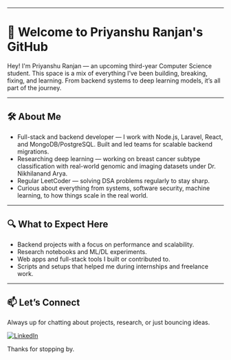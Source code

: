 

---

# 👋 Welcome to Priyanshu Ranjan's GitHub

Hey! I'm Priyanshu Ranjan — an upcoming third-year Computer Science student. This space is a mix of everything I’ve been building, breaking, fixing, and learning. From backend systems to deep learning models, it’s all part of the journey.

---

## 🛠️ About Me

- Full-stack and backend developer — I work with Node.js, Laravel, React, and MongoDB/PostgreSQL. Built and led teams for scalable backend migrations.
- Researching deep learning — working on breast cancer subtype classification with real-world genomic and imaging datasets under Dr. Nikhilanand Arya.
- Regular LeetCoder — solving DSA problems regularly to stay sharp.
- Curious about everything from systems, software security, machine learning, to how things scale in the real world.

---

## 🔍 What to Expect Here

- Backend projects with a focus on performance and scalability.
- Research notebooks and ML/DL experiments.
- Web apps and full-stack tools I built or contributed to.
- Scripts and setups that helped me during internships and freelance work.

---

## 📫 Let’s Connect

Always up for chatting about projects, research, or just bouncing ideas.

[![LinkedIn](https://img.shields.io/badge/LinkedIn-Connect-blue)](https://www.linkedin.com/in/priyanshu-ranjan-2261b6257/)

Thanks for stopping by.




<!---
priyanshuranjan2024/priyanshuranjan2024 is a ✨ special ✨ repository because its `README.md` (this file) appears on your GitHub profile.
You can click the Preview link to take a look at your changes.
--->
